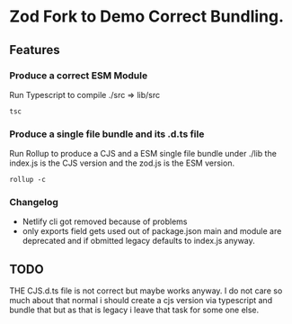# Zod Fork to Demo Correct Bundling.

## Features

### Produce a correct ESM Module

Run Typescript to compile ./src => lib/src

```
tsc
```

### Produce a single file bundle and its .d.ts file

Run Rollup to produce a CJS and a ESM single file bundle under ./lib the index.js is the CJS version and the zod.js is the ESM version.

```
rollup -c
```

### Changelog

- Netlify cli got removed because of problems
- only exports field gets used out of package.json main and module are deprecated and if obmitted legacy defaults to index.js anyway.

## TODO

THE CJS.d.ts file is not correct but maybe works anyway. I do not care so much about that normal i should create a cjs version via typescript and bundle that but as that is legacy i leave that task for some one else.
